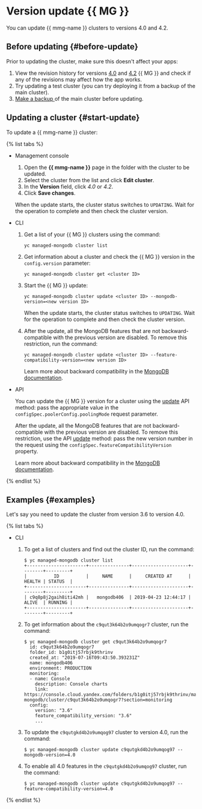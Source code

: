 # Version update {{ MG }}

You can update {{ mmg-name }} clusters to versions 4.0 and 4.2.

## Before updating {#before-update}

Prior to updating the cluster, make sure this doesn't affect your apps:

1. View the revision history for versions [4.0](https://docs.mongodb.com/v4.0/release-notes/4.0/) and [4.2](https://docs.mongodb.com/v4.0/release-notes/) {{ MG }} and check if any of the revisions may affect how the app works.
1. Try updating a test cluster (you can try deploying it from a backup of the main cluster).
1. [Make a backup ](cluster-backups.md#create-backup) of the main cluster before updating.

## Updating a cluster {#start-update}

To update a {{ mmg-name }} cluster:

{% list tabs %}

- Management console
  1. Open the **{{ mmg-name }}** page in the folder with the cluster to be updated.
  1. Select the cluster from the list and click **Edit cluster**.
  1. In the **Version** field, click *4.0* or *4.2*.
  1. Click **Save changes**.

  When the update starts, the cluster status switches to `UPDATING`. Wait for the operation to complete and then check the cluster version.

- CLI

  1. Get a list of your {{ MG }} clusters using the command:

     ```
     yc managed-mongodb cluster list
     ```

  1. Get information about a cluster and check the {{ MG }} version in the `config.version` parameter:

     ```
     yc managed-mongodb cluster get <cluster ID>
     ```

  1. Start the {{ MG }} update:

     ```
     yc managed-mongodb cluster update <cluster ID> --mongodb-version=<new version ID>
     ```

     When the update starts, the cluster status switches to `UPDATING`. Wait for the operation to complete and then check the cluster version.

  1. After the update, all the MongoDB features that are not backward-compatible with the previous version are disabled. To remove this restriction, run the command:

     ```
     yc managed-mongodb cluster update <cluster ID> --feature-compatibility-version=<new version ID>
     ```

     Learn more about backward compatibility in the [MongoDB documentation](https://docs.mongodb.com/manual/reference/command/setFeatureCompatibilityVersion/).

- API

  You can update the {{ MG }} version for a cluster using the [update](../api-ref/Cluster/update.md) API method: pass the appropriate value in the `configSpec.poolerConfig.poolingMode` request parameter.

  After the update, all the MongoDB features that are not backward-compatible with the previous version are disabled. To remove this restriction, use the API [update](../api-ref/Cluster/update.md) method: pass the new version number in the request using the `configSpec.featureCompatibilityVersion` property.

  Learn more about backward compatibility in the [MongoDB documentation](https://docs.mongodb.com/manual/reference/command/setFeatureCompatibilityVersion/).

{% endlist %}

## Examples {#examples}

Let's say you need to update the cluster from version 3.6 to version 4.0.

{% list tabs %}

- CLI

   1. To get a list of clusters and find out the cluster ID, run the command:

      ```
      $ yc managed-mongodb cluster list
      +----------------------+---------------+---------------------+--------+---------+
      |          ID          |     NAME      |     CREATED AT      | HEALTH | STATUS  |
      +----------------------+---------------+---------------------+--------+---------+
      | c9q8p8j2gaih8iti42mh |   mongodb406  | 2019-04-23 12:44:17 | ALIVE  | RUNNING |
      +----------------------+---------------+---------------------+--------+---------+
      ```

   1. To get information about the `c9qut3k64b2o9umqogr7` cluster, run the command:

      ```
      $ yc managed-mongodb cluster get c9qut3k64b2o9umqogr7
        id: c9qut3k64b2o9umqogr7
        folder_id: b1g0itj57rbjk9thrinv
        created_at: "2019-07-16T09:43:50.393231Z"
        name: mongodb406
        environment: PRODUCTION
        monitoring:
        - name: Console
          description: Console charts
          link: https://console.cloud.yandex.com/folders/b1g0itj57rbjk9thrinv/managed-mongodb/cluster/c9qut3k64b2o9umqogr7?section=monitoring
        config:
          version: "3.6"
          feature_compatibility_version: "3.6"
          ...
      ```

   1. To update the `c9qutgkd4b2o9umqog97` cluster to version 4.0, run the command:

      ```
      $ yc managed-mongodb cluster update c9qutgkd4b2o9umqog97 --mongodb-version=4.0
      ```

   1. To enable all 4.0 features in the `c9qutgkd4b2o9umqog97` cluster, run the command:

      ```
      $ yc managed-mongodb cluster update c9qutgkd4b2o9umqog97 --feature-compatibility-version=4.0
      ```

{% endlist %}

